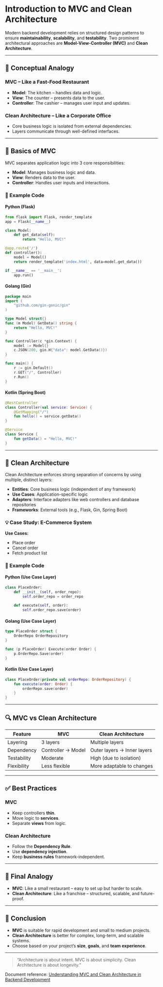 # Introduction to MVC and Clean Architecture

Modern backend development relies on structured design patterns to ensure **maintainability**, **scalability**, and **testability**. Two prominent architectural approaches are **Model-View-Controller (MVC)** and **Clean Architecture**.

---

## 📖 Conceptual Analogy

### MVC – Like a Fast-Food Restaurant
- **Model**: The kitchen – handles data and logic.
- **View**: The counter – presents data to the user.
- **Controller**: The cashier – manages user input and updates.

### Clean Architecture – Like a Corporate Office
- Core business logic is isolated from external dependencies.
- Layers communicate through well-defined interfaces.

---

## 🧱 Basics of MVC

MVC separates application logic into 3 core responsibilities:

- **Model**: Manages business logic and data.
- **View**: Renders data to the user.
- **Controller**: Handles user inputs and interactions.

### 🔧 Example Code

#### Python (Flask)
```python
from flask import Flask, render_template
app = Flask(__name__)

class Model:
    def get_data(self):
        return "Hello, MVC!"

@app.route('/')
def controller():
    model = Model()
    return render_template('index.html', data=model.get_data())

if __name__ == '__main__':
    app.run()
```

#### Golang (Gin)
```go
package main
import (
    "github.com/gin-gonic/gin"
)

type Model struct{}
func (m Model) GetData() string {
    return "Hello, MVC!"
}

func Controller(c *gin.Context) {
    model := Model{}
    c.JSON(200, gin.H{"data": model.GetData()})
}

func main() {
    r := gin.Default()
    r.GET("/", Controller)
    r.Run()
}
```

#### Kotlin (Spring Boot)
```kotlin
@RestController
class Controller(val service: Service) {
    @GetMapping("/")
    fun hello() = service.getData()
}

@Service
class Service {
    fun getData() = "Hello, MVC!"
}
```

---

## 🧠 Clean Architecture

Clean Architecture enforces strong separation of concerns by using multiple, distinct layers:

- **Entities**: Core business logic (independent of any framework)
- **Use Cases**: Application-specific logic
- **Adapters**: Interface adapters like web controllers and database repositories
- **Frameworks**: External tools (e.g., Flask, Gin, Spring Boot)

### 💡 Case Study: E-Commerce System
**Use Cases:**
- Place order
- Cancel order
- Fetch product list

### 🔧 Example Code

#### Python (Use Case Layer)
```python
class PlaceOrder:
    def __init__(self, order_repo):
        self.order_repo = order_repo
    
    def execute(self, order):
        self.order_repo.save(order)
```

#### Golang (Use Case Layer)
```go
type PlaceOrder struct {
    OrderRepo OrderRepository
}

func (p PlaceOrder) Execute(order Order) {
    p.OrderRepo.Save(order)
}
```

#### Kotlin (Use Case Layer)
```kotlin
class PlaceOrder(private val orderRepo: OrderRepository) {
    fun execute(order: Order) {
        orderRepo.save(order)
    }
}
```

---

## 🔍 MVC vs Clean Architecture

| Feature        | MVC                              | Clean Architecture                       |
|----------------|----------------------------------|------------------------------------------|
| Layering       | 3 layers                         | Multiple layers                          |
| Dependency     | Controller → Model               | Outer layers → Inner layers              |
| Testability    | Moderate                         | High (due to isolation)                  |
| Flexibility    | Less flexible                    | More adaptable to changes                |

---

## ✅ Best Practices

### MVC
- Keep controllers **thin**.
- Move logic to **services**.
- Separate **views** from logic.

### Clean Architecture
- Follow the **Dependency Rule**.
- Use **dependency injection**.
- Keep **business rules** framework-independent.

---

## 🧠 Final Analogy

- **MVC**: Like a small restaurant – easy to set up but harder to scale.
- **Clean Architecture**: Like a franchise – structured, scalable, and future-proof.

---

## 🏁 Conclusion

- **MVC** is suitable for rapid development and small to medium projects.
- **Clean Architecture** is better for complex, long-term, and scalable systems.
- Choose based on your project’s **size**, **goals**, and **team experience**.

---

> “Architecture is about intent. MVC is about simplicity. Clean Architecture is about longevity.”

Document reference: [Understanding MVC and Clean Architecture in Backend Development](https://www.academia.edu/129081115/Understanding_MVC_and_Clean_Architecture_in_Backend_Development)
